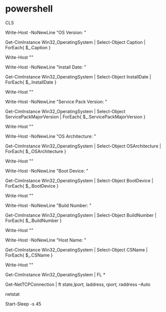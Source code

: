 # powershell
CLS

  Write-Host -NoNewLine "OS Version: "

  Get-CimInstance Win32_OperatingSystem | Select-Object  Caption | ForEach{ $_.Caption }

  Write-Host ""

Write-Host -NoNewLine "Install Date: "

  Get-CimInstance Win32_OperatingSystem | Select-Object  InstallDate | ForEach{ $_.InstallDate }

  Write-Host ""


Write-Host -NoNewLine "Service Pack Version: "

  Get-CimInstance Win32_OperatingSystem | Select-Object  ServicePackMajorVersion | ForEach{ $_.ServicePackMajorVersion }

  Write-Host ""


Write-Host -NoNewLine "OS Architecture: "

  Get-CimInstance Win32_OperatingSystem | Select-Object  OSArchitecture | ForEach{ $_.OSArchitecture }

  Write-Host ""


Write-Host -NoNewLine "Boot Device: "

  Get-CimInstance Win32_OperatingSystem | Select-Object  BootDevice | ForEach{ $_.BootDevice }

  Write-Host ""


Write-Host -NoNewLine "Build Number: "

  Get-CimInstance Win32_OperatingSystem | Select-Object  BuildNumber | ForEach{ $_.BuildNumber }

  Write-Host ""


Write-Host -NoNewLine "Host Name: "

  Get-CimInstance Win32_OperatingSystem | Select-Object  CSName | ForEach{ $_.CSName }

  Write-Host ""

Get-CimInstance Win32_OperatingSystem | FL *

Get-NetTCPConnection | ft state,l*port, l*address, r*port, r*address –Auto

netstat

Start-Sleep -s 45
